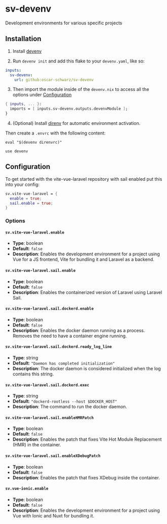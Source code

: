 # sv-devenv

Development environments for various specific projects
## Installation

1. Install [devenv](https://devenv.sh/getting-started/)

2. Run `devenv init` and add this flake to your `devenv.yaml`, like so:
```yaml
inputs:
  sv-devenv:
    url: github:oscar-schwarz/sv-devenv
```

3. Then import the module inside of the `devenv.nix` to access all the options under [Configuration](#Configuration)
```nix
{ inputs, ... }:
  imports = [ inputs.sv-devenv.outputs.devenvModule ];
}
```

4. (Optional) Install [direnv](https://direnv.net/docs/installation.html) for automatic environment activation.

Then create a `.envrc` with the following content:

```envrc
eval "$(devenv direnvrc)"

use devenv
```

## Configuration

To get started with the vite-vue-laravel repository with sail enabled put this into your config:

```nix
sv.vite-vue-laravel = {
  enable = true;
  sail.enable = true;
}
```

### Options

#### `sv.vite-vue-laravel.enable`
- **Type**: boolean
- **Default**: `false`
- **Description**: Enables the development environment for a project using Vue for a JS frontend, Vite for bundling it and Laravel as a backend.

#### `sv.vite-vue-laravel.sail.enable`
- **Type**: boolean
- **Default**: `false`
- **Description**: Enables the containerized version of Laravel using Laravel Sail.

#### `sv.vite-vue-laravel.sail.dockerd.enable`
- **Type**: boolean
- **Default**: `false`
- **Description**: Enables the docker daemon running as a process. Removes the need to have a container engine running.

#### `sv.vite-vue-laravel.sail.dockerd.ready_log_line`
- **Type**: string
- **Default**: `"Daemon has completed initialization"`
- **Description**: The docker daemon is considered initialized when the log contains this string.

#### `sv.vite-vue-laravel.sail.dockerd.exec`
- **Type**: string
- **Default**: `"dockerd-rootless --host $DOCKER_HOST"`
- **Description**: The command to run the docker daemon.

#### `sv.vite-vue-laravel.sail.enableHMRPatch`
- **Type**: boolean
- **Default**: `false`
- **Description**: Enables the patch that fixes Vite Hot Module Replacement (HMR) in the container.

#### `sv.vite-vue-laravel.sail.enableXDebugPatch`
- **Type**: boolean
- **Default**: `false`
- **Description**: Enables the patch that fixes XDebug inside the container.

#### `sv.vue-ionic.enable`
- **Type**: boolean
- **Default**: `false`
- **Description**: Enables the development environment for a project using Vue with Ionic and Nuxt for bundling it.
